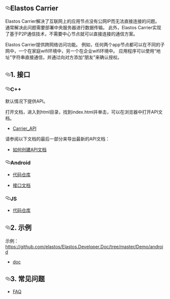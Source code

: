 <article class="markdown-body entry-content" itemprop="text"><h1><a id="user-content-elastos-carrier" class="anchor" aria-hidden="true" href="#elastos-carrier"><svg class="octicon octicon-link" viewBox="0 0 16 16" version="1.1" width="16" height="16" aria-hidden="true"><path fill-rule="evenodd" d="M4 9h1v1H4c-1.5 0-3-1.69-3-3.5S2.55 3 4 3h4c1.45 0 3 1.69 3 3.5 0 1.41-.91 2.72-2 3.25V8.59c.58-.45 1-1.27 1-2.09C10 5.22 8.98 4 8 4H4c-.98 0-2 1.22-2 2.5S3 9 4 9zm9-3h-1v1h1c1 0 2 1.22 2 2.5S13.98 12 13 12H9c-.98 0-2-1.22-2-2.5 0-.83.42-1.64 1-2.09V6.25c-1.09.53-2 1.84-2 3.25C6 11.31 7.55 13 9 13h4c1.45 0 3-1.69 3-3.5S14.5 6 13 6z"></path></svg></a>Elastos Carrier</h1>
<p>Elastos Carrier解决了互联网上的应用节点没有公网IP而无法直接连接的问题。 通常解决此问题需要部署中央服务器进行数据传输。 此外，Elastos Carrier实现了基于P2P通信技术，不需要中心节点就可以直接连接的通信方案。</p>
<p>Elastos Carrier提供跨网络访问功能。 例如，任何两个app节点都可以在不同的子网中，一个在家庭wifi环境中，另一个在企业wifi环境中。 应用程序可以使用“地址”字符串直接通信，并通过向对方添加“朋友”来确认授权。</p>
<h2><a id="user-content-1-接口" class="anchor" aria-hidden="true" href="#1-接口"><svg class="octicon octicon-link" viewBox="0 0 16 16" version="1.1" width="16" height="16" aria-hidden="true"><path fill-rule="evenodd" d="M4 9h1v1H4c-1.5 0-3-1.69-3-3.5S2.55 3 4 3h4c1.45 0 3 1.69 3 3.5 0 1.41-.91 2.72-2 3.25V8.59c.58-.45 1-1.27 1-2.09C10 5.22 8.98 4 8 4H4c-.98 0-2 1.22-2 2.5S3 9 4 9zm9-3h-1v1h1c1 0 2 1.22 2 2.5S13.98 12 13 12H9c-.98 0-2-1.22-2-2.5 0-.83.42-1.64 1-2.09V6.25c-1.09.53-2 1.84-2 3.25C6 11.31 7.55 13 9 13h4c1.45 0 3-1.69 3-3.5S14.5 6 13 6z"></path></svg></a>1. 接口</h2>
<h3><a id="user-content-c" class="anchor" aria-hidden="true" href="#c"><svg class="octicon octicon-link" viewBox="0 0 16 16" version="1.1" width="16" height="16" aria-hidden="true"><path fill-rule="evenodd" d="M4 9h1v1H4c-1.5 0-3-1.69-3-3.5S2.55 3 4 3h4c1.45 0 3 1.69 3 3.5 0 1.41-.91 2.72-2 3.25V8.59c.58-.45 1-1.27 1-2.09C10 5.22 8.98 4 8 4H4c-.98 0-2 1.22-2 2.5S3 9 4 9zm9-3h-1v1h1c1 0 2 1.22 2 2.5S13.98 12 13 12H9c-.98 0-2-1.22-2-2.5 0-.83.42-1.64 1-2.09V6.25c-1.09.53-2 1.84-2 3.25C6 11.31 7.55 13 9 13h4c1.45 0 3-1.69 3-3.5S14.5 6 13 6z"></path></svg></a>C++</h3>
<p>默认情况下提供API。</p>
<p>打开文档，进入到html目录，找到index.html并单击，可以在浏览器中打开API文档。</p>
<ul>
<li><a href="/elastos/Elastos.Developer.Doc/blob/master/CN/%E4%BA%86%E8%A7%A3%E5%9F%BA%E7%A1%80/SDK/Elastos.NET.Carrier.Native.SDK_API.zip">Carrier_API</a></li>
</ul>
<p>请参阅以下文档的最后一部分来导出最新的API文档：</p>
<ul>
<li><a href="https://github.com/elastos/Elastos.NET.Carrier.Native.SDK/blob/master/README.md#Build_API_documentation">如何创建API文档</a></li>
</ul>
<h3><a id="user-content-android" class="anchor" aria-hidden="true" href="#android"><svg class="octicon octicon-link" viewBox="0 0 16 16" version="1.1" width="16" height="16" aria-hidden="true"><path fill-rule="evenodd" d="M4 9h1v1H4c-1.5 0-3-1.69-3-3.5S2.55 3 4 3h4c1.45 0 3 1.69 3 3.5 0 1.41-.91 2.72-2 3.25V8.59c.58-.45 1-1.27 1-2.09C10 5.22 8.98 4 8 4H4c-.98 0-2 1.22-2 2.5S3 9 4 9zm9-3h-1v1h1c1 0 2 1.22 2 2.5S13.98 12 13 12H9c-.98 0-2-1.22-2-2.5 0-.83.42-1.64 1-2.09V6.25c-1.09.53-2 1.84-2 3.25C6 11.31 7.55 13 9 13h4c1.45 0 3-1.69 3-3.5S14.5 6 13 6z"></path></svg></a>Android</h3>
<ul>
<li>
<p><a href="https://github.com/elastos/Elastos.NET.Carrier.Android.SDK">代码仓库</a></p>
</li>
<li>
<p><a href="https://github.com/elastos/Elastos.NET.Carrier.Android.SDK#build-docs">接口文档</a></p>
</li>
</ul>
<h3><a id="user-content-js" class="anchor" aria-hidden="true" href="#js"><svg class="octicon octicon-link" viewBox="0 0 16 16" version="1.1" width="16" height="16" aria-hidden="true"><path fill-rule="evenodd" d="M4 9h1v1H4c-1.5 0-3-1.69-3-3.5S2.55 3 4 3h4c1.45 0 3 1.69 3 3.5 0 1.41-.91 2.72-2 3.25V8.59c.58-.45 1-1.27 1-2.09C10 5.22 8.98 4 8 4H4c-.98 0-2 1.22-2 2.5S3 9 4 9zm9-3h-1v1h1c1 0 2 1.22 2 2.5S13.98 12 13 12H9c-.98 0-2-1.22-2-2.5 0-.83.42-1.64 1-2.09V6.25c-1.09.53-2 1.84-2 3.25C6 11.31 7.55 13 9 13h4c1.45 0 3-1.69 3-3.5S14.5 6 13 6z"></path></svg></a>JS</h3>
<ul>
<li><a href="https://github.com/elastos/Elastos.NET.Carrier.Nodejs.SDK">代码仓库</a></li>
</ul>
<h2><a id="user-content-2-示例" class="anchor" aria-hidden="true" href="#2-示例"><svg class="octicon octicon-link" viewBox="0 0 16 16" version="1.1" width="16" height="16" aria-hidden="true"><path fill-rule="evenodd" d="M4 9h1v1H4c-1.5 0-3-1.69-3-3.5S2.55 3 4 3h4c1.45 0 3 1.69 3 3.5 0 1.41-.91 2.72-2 3.25V8.59c.58-.45 1-1.27 1-2.09C10 5.22 8.98 4 8 4H4c-.98 0-2 1.22-2 2.5S3 9 4 9zm9-3h-1v1h1c1 0 2 1.22 2 2.5S13.98 12 13 12H9c-.98 0-2-1.22-2-2.5 0-.83.42-1.64 1-2.09V6.25c-1.09.53-2 1.84-2 3.25C6 11.31 7.55 13 9 13h4c1.45 0 3-1.69 3-3.5S14.5 6 13 6z"></path></svg></a>2. 示例</h2>
<p>示例： <a href="https://github.com/elastos/Elastos.Developer.Doc/tree/master/Demo/android">https://github.com/elastos/Elastos.Developer.Doc/tree/master/Demo/android</a></p>
<ul>
<li><a href="/elastos/Elastos.Developer.Doc/blob/master/Ignore/Doc/Carrier_For_Android.md">doc</a></li>
</ul>
<h2><a id="user-content-3-常见问题" class="anchor" aria-hidden="true" href="#3-常见问题"><svg class="octicon octicon-link" viewBox="0 0 16 16" version="1.1" width="16" height="16" aria-hidden="true"><path fill-rule="evenodd" d="M4 9h1v1H4c-1.5 0-3-1.69-3-3.5S2.55 3 4 3h4c1.45 0 3 1.69 3 3.5 0 1.41-.91 2.72-2 3.25V8.59c.58-.45 1-1.27 1-2.09C10 5.22 8.98 4 8 4H4c-.98 0-2 1.22-2 2.5S3 9 4 9zm9-3h-1v1h1c1 0 2 1.22 2 2.5S13.98 12 13 12H9c-.98 0-2-1.22-2-2.5 0-.83.42-1.64 1-2.09V6.25c-1.09.53-2 1.84-2 3.25C6 11.31 7.55 13 9 13h4c1.45 0 3-1.69 3-3.5S14.5 6 13 6z"></path></svg></a>3. 常见问题</h2>
<ul>
<li><a href="/elastos/Elastos.Developer.Doc/blob/master/Ignore/Doc/How_to_use_Carrier_API_FAQ.md">FAQ</a></li>
</ul>
</article>